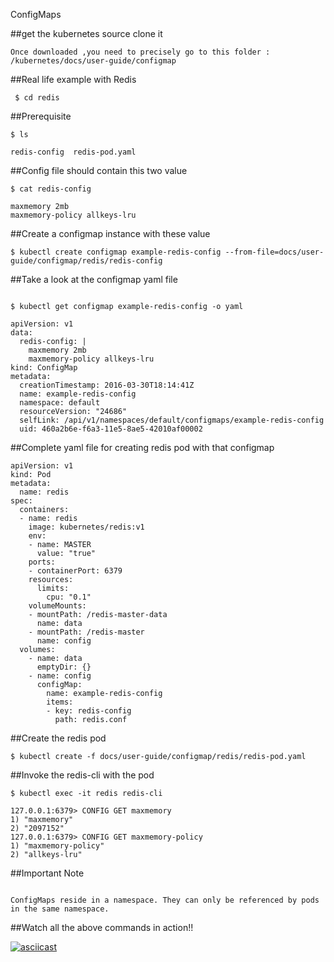ConfigMaps

##get the kubernetes source clone it 

```
Once downloaded ,you need to precisely go to this folder : /kubernetes/docs/user-guide/configmap

```

##Real life example with Redis

```
 $ cd redis

```

##Prerequisite 

```
$ ls

redis-config  redis-pod.yaml

```

##Config file should contain this two value

```
$ cat redis-config
 
maxmemory 2mb
maxmemory-policy allkeys-lru

```

##Create a configmap instance with these value

```
$ kubectl create configmap example-redis-config --from-file=docs/user-guide/configmap/redis/redis-config

```

##Take a look at the configmap yaml file 

```

$ kubectl get configmap example-redis-config -o yaml

apiVersion: v1
data:
  redis-config: |
    maxmemory 2mb
    maxmemory-policy allkeys-lru
kind: ConfigMap
metadata:
  creationTimestamp: 2016-03-30T18:14:41Z
  name: example-redis-config
  namespace: default
  resourceVersion: "24686"
  selfLink: /api/v1/namespaces/default/configmaps/example-redis-config
  uid: 460a2b6e-f6a3-11e5-8ae5-42010af00002

```

##Complete yaml file for creating redis pod with that configmap

```
apiVersion: v1
kind: Pod
metadata:
  name: redis
spec:
  containers:
  - name: redis
    image: kubernetes/redis:v1
    env:
    - name: MASTER
      value: "true"
    ports:
    - containerPort: 6379
    resources:
      limits:
        cpu: "0.1"
    volumeMounts:
    - mountPath: /redis-master-data
      name: data
    - mountPath: /redis-master
      name: config
  volumes:
    - name: data
      emptyDir: {}
    - name: config
      configMap:
        name: example-redis-config
        items:
        - key: redis-config
          path: redis.conf

```

##Create the redis pod

```
$ kubectl create -f docs/user-guide/configmap/redis/redis-pod.yaml

```

##Invoke the redis-cli with the pod

```
$ kubectl exec -it redis redis-cli

127.0.0.1:6379> CONFIG GET maxmemory
1) "maxmemory"
2) "2097152"
127.0.0.1:6379> CONFIG GET maxmemory-policy
1) "maxmemory-policy"
2) "allkeys-lru"

```

##Important Note

```

ConfigMaps reside in a namespace. They can only be referenced by pods in the same namespace.

```


##Watch all the above commands in action!!

[![asciicast](https://asciinema.org/a/2b9hg20q6y71t7v4z9cxuy7sl.png)](https://asciinema.org/a/2b9hg20q6y71t7v4z9cxuy7sl)
